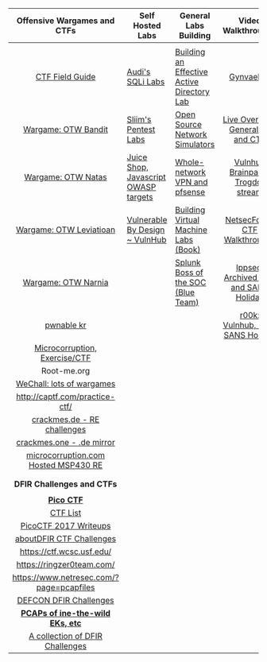 |  **Offensive Wargames and CTFs** | **Self Hosted Labs** | **General Labs Building** | **Video Walkthroughs** | **HackTheBox** |
| :---: | --- | --- | :---: | :---: |
|   |  |  |  |  |
|  [CTF Field Guide](https://trailofbits.github.io/ctf/ "CTF Field Guide") | [Audi's SQLi Labs](https://github.com/Audi-1/sqli-labs "Audi's SQLi Labs") | [Building an Effective Active Directory Lab](https://adsecurity.org/?p=2653 "Building an Effective Active Directory Lab") | [GynvaelEN](https://www.youtube.com/channel/UCCkVMojdBWS-JtH7TliWkVg "GynvaelEN") | [Hack The Box :: Penetration Testing Labs](https://www.hackthebox.eu/ "Hack The Box :: Penetration Testing Labs") |
|  [Wargame: OTW Bandit](http://overthewire.org/wargames/bandit/ "Wargame: OTW Bandit") | [Sliim's Pentest Labs](https://github.com/Sliim/pentest-lab "Sliim's Pentest Labs") | [Open Source Network Simulators](http://www.brianlinkletter.com/open-source-network-simulators/ "Open Source Network Simulators") | [Live Overflow: General RE and CTF](https://www.youtube.com/channel/UClcE-kVhqyiHCcjYwcpfj9w "Live Overflow: General RE and CTF") |  |
|  [Wargame: OTW Natas](http://overthewire.org/wargames/natas/ "Wargame: OTW Natas") | [Juice Shop, Javascript OWASP targets](https://github.com/bkimminich/juice-shop "Juice Shop, Javascript OWASP targets") | [Whole-network VPN and pfsense](https://youtu.be/8jYibgeAV0Y "Whole-network VPN and pfsense") | [Vulnhub Brainpan - Trogdor stream](https://www.twitch.tv/videos/126730799 "Vulnhub Brainpan - Trogdor stream") | **Retired Box Walkthroughs** |
|  [Wargame: OTW Leviatioan](http://overthewire.org/wargames/leviathan/ "Wargame: OTW Leviatioan") | [Vulnerable By Design ~ VulnHub](https://www.vulnhub.com/ "Vulnerable By Design ~ VulnHub") | [Building Virtual Machine Labs (Book)](https://www.amazon.com/Building-Virtual-Machine-Labs-Hands/dp/1546932631 "Building Virtual Machine Labs (Book)") | [NetsecFocus CTF Walkthroughs](https://docs.google.com/spreadsheets/d/1dwSMIAPIam0PuRBkCiDI88pU3yzrqqHkDtBngUHNCw8/edit#gid=1909189130 "NetsecFocus CTF Walkthroughs") | [Ippsec's Youtube Channel](https://www.youtube.com/channel/UCa6eh7gCkpPo5XXUDfygQQA "Ippsec's Youtube Channel") |
|  [Wargame: OTW Narnia](http://overthewire.org/wargames/narnia/ "Wargame: OTW Narnia") |  | [Splunk Boss of the SOC (Blue Team)](https://www.splunk.com/blog/2018/05/10/boss-of-the-soc-scoring-server-questions-and-answers-and-dataset-open-sourced-and-ready-for-download.html "Splunk Boss of the SOC (Blue Team)") | [Ippsec: Archived HTB and SANS Holiday](https://www.youtube.com/channel/UCa6eh7gCkpPo5XXUDfygQQA/playlists "Ippsec: Archived HTB and SANS Holiday") | [0xdf](https://0xdf.gitlab.io/ "0xdf") |
|  [pwnable kr](http://pwnable.kr/ "pwnable kr") |  |  | [r00k: Vulnhub, HTB, SANS Holiday](https://www.youtube.com/derekrook "r00k: Vulnhub, HTB, SANS Holiday") | [epi](https://epi052.gitlab.io/notes-to-self/blog/ "epi") |
|  [Microcorruption, Exercise/CTF](https://microcorruption.com/login "Microcorruption, Exercise/CTF") |  |  |  |  |
|  Root-me.org |  |  |  |  |
|  [WeChall: lots of wargames](https://www.wechall.net/active_sites "WeChall: lots of wargames") |  |  |  |  |
|  http://captf.com/practice-ctf/ |  |  |  |  |
|  [crackmes.de - RE challenges](https://crackmes.de "crackmes.de - RE challenges") |  |  |  |  |
|  [crackmes.one - .de mirror](https://crackmes.one/ "crackmes.one - .de mirror") |  |  |  |  |
|  [microcorruption.com  Hosted MSP430 RE](https://microcorruption.com/ "microcorruption.com  Hosted MSP430 RE") |  |  |  |  |
|   |  |  |  |  |
|   |  |  |  |  |
|  **DFIR Challenges and CTFs** |  |  |  |  |
|   |  |  |  |  |
|  **[Pico CTF](https://picoctf.com/ "Pico CTF")** |  |  |  |  |
|  [CTF List](http://shell-storm.org/repo/CTF/ "CTF List") |  |  |  |  |
|  [PicoCTF 2017 Writeups](https://www.rootnetsec.com/archive/#picoctf-2017 "PicoCTF 2017 Writeups") |  |  |  |  |
|  [aboutDFIR CTF Challenges](http://aboutdfir.com/challenges-ctfs/ "aboutDFIR CTF Challenges") |  |  |  |  |
|  https://ctf.wcsc.usf.edu/ |  |  |  |  |
|  https://ringzer0team.com/ |  |  |  |  |
|  https://www.netresec.com/?page=pcapfiles |  |  |  |  |
|  [DEFCON DFIR Challenges](https://defcon2018.ctfd.io/login?next=%2Fchallenges%3F "DEFCON DFIR Challenges") |  |  |  |  |
|  **[PCAPs of ine-the-wild EKs, etc](https://www.malware-traffic-analysis.net/ "PCAPs of ine-the-wild EKs, etc")** |  |  |  |  |
|  [A collection of DFIR Challenges](https://www.amanhardikar.com/mindmaps/ForensicChallenges.html "A collection of DFIR Challenges") |  |  |  |  |
